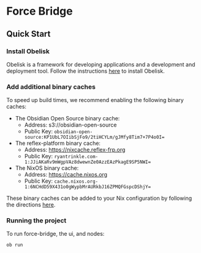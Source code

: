 # Force Bridge

## Quick Start

### Install Obelisk

Obelisk is a framework for developing applications and a development and deployment tool.  Follow the instructions [here](https://github.com/obsidiansystems/obelisk/tree/e7ccc91806b94b424b086bf75087a0a5fd3ff0b5#installing-obelisk) to install Obelisk.

### Add additional binary caches

To speed up build times, we recommend enabling the following binary caches:

* The Obsidian Open Source binary cache:
  * Address: s3://obsidian-open-source
  * Public Key: `obsidian-open-source:KP1UbL7OIibSjFo9/2tiHCYLm/gJMfy8Tim7+7P4o0I=`
* The reflex-platform binary cache:
  * Address: https://nixcache.reflex-frp.org
  * Public Key: `ryantrinkle.com-1:JJiAKaRv9mWgpVAz8dwewnZe0AzzEAzPkagE9SP5NWI=`
* The NixOS binary cache:
  * Address: https://cache.nixos.org
  * Public Key: `cache.nixos.org-1:6NCHdD59X431o0gWypbMrAURkbJ16ZPMQFGspcDShjY=`

These binary caches can be added to your Nix configuration by following the directions [here](https://github.com/obsidiansystems/obelisk/tree/e7ccc91806b94b424b086bf75087a0a5fd3ff0b5#installing-obelisk).

### Running the project

To run force-bridge, the ui, and nodes:

```bash
ob run
```
